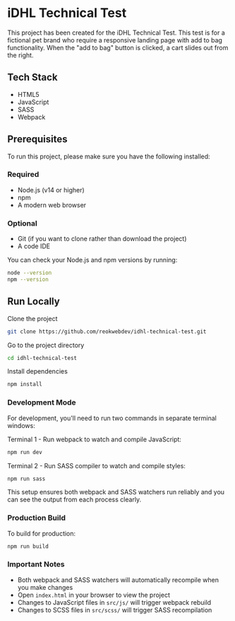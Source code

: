 # iDHL Technical Test

This project has been created for the iDHL Technical Test. This test is for a fictional pet brand who require a responsive landing page with add to bag functionality. When the "add to bag" button is clicked, a cart slides out from the right.


## Tech Stack

- HTML5
- JavaScript
- SASS
- Webpack


## Prerequisites

To run this project, please make sure you have the following installed:

### Required
- Node.js (v14 or higher)
- npm
- A modern web browser

### Optional
- Git (if you want to clone rather than download the project)
- A code IDE

You can check your Node.js and npm versions by running:
```bash
node --version
npm --version
```

## Run Locally

Clone the project

```bash
git clone https://github.com/reokwebdev/idhl-technical-test.git
```

Go to the project directory

```bash
cd idhl-technical-test
```

Install dependencies

```bash
npm install
```

### Development Mode

For development, you'll need to run two commands in separate terminal windows:

Terminal 1 - Run webpack to watch and compile JavaScript:
```bash
npm run dev
```

Terminal 2 - Run SASS compiler to watch and compile styles:
```bash
npm run sass
```

This setup ensures both webpack and SASS watchers run reliably and you can see the output from each process clearly.

### Production Build

To build for production:

```bash
npm run build
```

### Important Notes
- Both webpack and SASS watchers will automatically recompile when you make changes
- Open `index.html` in your browser to view the project
- Changes to JavaScript files in `src/js/` will trigger webpack rebuild
- Changes to SCSS files in `src/scss/` will trigger SASS recompilation